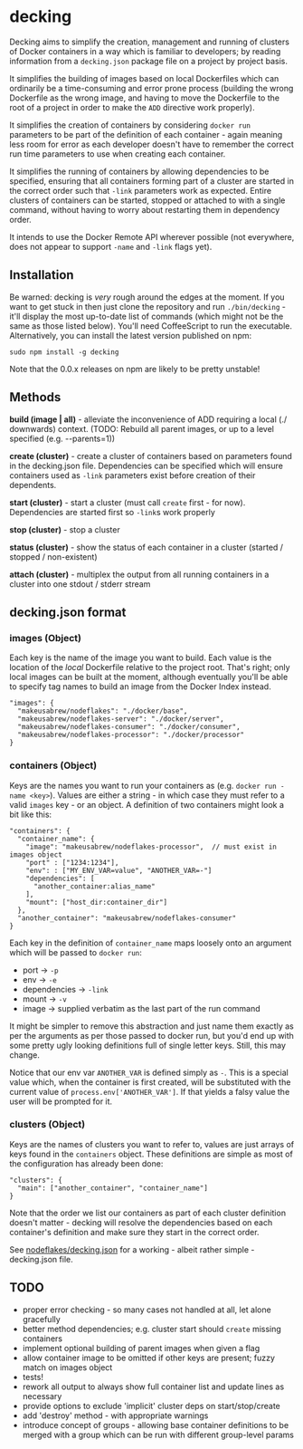 # decking

Decking aims to simplify the creation, management and running of clusters
of Docker containers in a way which is familiar to developers;
by reading information from a `decking.json` package file
on a project by project basis.

It simplifies the building of images based on local Dockerfiles which can ordinarily be a time-consuming and error prone process (building the wrong Dockerfile as the wrong image, and having to move the Dockerfile to the root of a project in order to make the `ADD` directive work properly).

It simplifies the creation of containers by considering `docker run` parameters to be part of the definition of each
container - again meaning less room for error as each developer doesn't have to remember the correct run time parameters to use when creating each container.

It simplifies the running of containers by allowing dependencies to be specified, ensuring that all containers forming
part of a cluster are started in the correct order such that `-link` parameters work as expected. Entire clusters of containers can be started, stopped or attached to with a single command, without having to worry about restarting them in dependency order.

It intends to use the Docker Remote API wherever possible (not everywhere, does
not appear to support `-name` and `-link` flags yet).

## Installation

Be warned: decking is *very* rough around the edges at the moment. If you want to get stuck in
then just clone the repository and run `./bin/decking` - it'll display the most up-to-date
list of commands (which might not be the same as those listed below). You'll need CoffeeScript
to run the executable. Alternatively, you can install the latest version published on npm:

```sudo npm install -g decking```

Note that the 0.0.x releases on npm are likely to be pretty unstable!

## Methods

**build (image | all)** - alleviate the inconvenience of ADD requiring a local (./ downwards)
context. (TODO: Rebuild all parent images, or up to a level specified (e.g. --parents=1))

**create (cluster)** - create a cluster of containers based on parameters found in the decking.json file. Dependencies can be specified which will ensure containers used as `-link` parameters exist before creation of their dependents.


**start (cluster)** - start a cluster (must call `create` first - for now). Dependencies are started first so `-link`s work properly

**stop (cluster)** - stop a cluster

**status (cluster)** - show the status of each container in a cluster (started / stopped / non-existent)


**attach (cluster)** - multiplex the output from all running containers in a cluster into one stdout / stderr stream

## decking.json format

### images (Object)

Each key is the name of the image you want to build. Each value is the location of
the *local* Dockerfile relative to the project root. That's right; only local images
can be built at the moment, although eventually you'll be able to specify tag names
to build an image from the Docker Index instead.

```
"images": {
  "makeusabrew/nodeflakes": "./docker/base",
  "makeusabrew/nodeflakes-server": "./docker/server",
  "makeusabrew/nodeflakes-consumer": "./docker/consumer",
  "makeusabrew/nodeflakes-processor": "./docker/processor"
}
```

### containers (Object)

Keys are the names you want to run your containers as (e.g. `docker run -name <key>`). Values are either a string - in which case they must refer to a valid `images` key - or an object. A definition of two containers might look a bit like this:

```
"containers": {
  "container_name": {
    "image": "makeusabrew/nodeflakes-processor",  // must exist in images object
    "port" : ["1234:1234"],
    "env": : ["MY_ENV_VAR=value", "ANOTHER_VAR=-"]
    "dependencies": [
      "another_container:alias_name"
    ],
    "mount": ["host_dir:container_dir"]
  },
  "another_container": "makeusabrew/nodeflakes-consumer"
}
```

Each key in the definition of `container_name` maps loosely onto an argument which will be passed to `docker run`:

* port -> `-p`
* env -> `-e`
* dependencies -> `-link`
* mount -> `-v`
* image -> supplied verbatim as the last part of the run command

It might be simpler to remove this abstraction and just name them exactly as per the arguments as per those passed to docker run, but you'd end up with some pretty ugly looking definitions full of single letter keys. Still, this may change.

Notice that our env var `ANOTHER_VAR` is defined simply as `-`. This is a special value which, when the container is first created, will be substituted with the current value of `process.env['ANOTHER_VAR']`. If that yields a falsy value the user will be prompted for it.

### clusters (Object)

Keys are the names of clusters you want to refer to, values are just arrays of keys found in the `containers` object. These definitions are simple as most of the configuration has already been done:

```
"clusters": {
  "main": ["another_container", "container_name"]
}
```

Note that the order we list our containers as part of each cluster definition doesn't matter - decking will resolve the dependencies based on each container's definition and make sure they start in the correct order.

See [nodeflakes/decking.json](https://github.com/makeusabrew/nodeflakes/blob/master/decking.json) for a working - albeit rather simple - decking.json file.

## TODO

* proper error checking - so many cases not handled at all, let alone gracefully
* better method dependencies; e.g. cluster start should `create` missing containers
* implement optional building of parent images when given a flag
* allow container image to be omitted if other keys are present; fuzzy match on images object
* tests!
* rework all output to always show full container list and update lines as necessary
* provide options to exclude 'implicit' cluster deps on start/stop/create
* add 'destroy' method - with appropriate warnings
* introduce concept of groups - allowing base container definitions to be merged with a group
  which can be run with different group-level params
